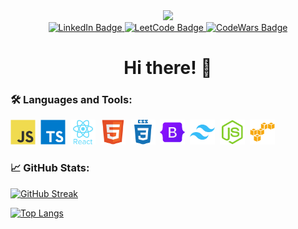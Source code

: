 <div align="center">
  <div id="header">
    <img src="https://media4.giphy.com/media/5eLDrEaRGHegx2FeF2/giphy.gif?cid=ecf05e47gr7nbqqfq3z1qvri7jcbb7qlf7wk8p9x2u0kg2j5&rid=giphy.gif&ct=s" width="200" play/>
  </div>
  <div id="badges">
    <a href="https://www.linkedin.com/in/jamesserra4/">
      <img src="https://img.shields.io/badge/LinkedIn-blue?style=for-the-badge&logo=linkedin&logoColor=white" alt="LinkedIn Badge"/>
    </a>
     <a href="https://leetcode.com/jamesserra4/">
      <img src="https://img.shields.io/badge/LeetCode-yellow?style=for-the-badge&logo=leetcode&logoColor=white" alt="LeetCode Badge"/>
    </a>
    <a href="https://www.codewars.com/users/James_Serra">
      <img src="https://img.shields.io/badge/CodeWars-red?style=for-the-badge&logo=codewars&logoColor=white" alt="CodeWars Badge"/>
    </a>
  </div>
  <!--<img src="https://komarev.com/ghpvc/?username=Jamesserra&style=flat-square&color=blue" alt=""/>-->
  <h1>
    Hi there!
    👋
  </h1>
</div>

<h3>
🛠 Languages and Tools:
</h3>
  
  <img src="https://github.com/devicons/devicon/blob/master/icons/javascript/javascript-original.svg" title="JavaScript" alt="JavaScript" width="40" height="40"/>&nbsp;
  <img src="https://github.com/devicons/devicon/blob/master/icons/typescript/typescript-original.svg" title="Typescript" alt="Typescript" width="40" height="40"/>&nbsp;
  <img src="https://github.com/devicons/devicon/blob/master/icons/react/react-original-wordmark.svg" title="React" alt="React" width="40" height="40"/>&nbsp;
  <img src="https://github.com/devicons/devicon/blob/master/icons/html5/html5-original.svg" title="HTML5" alt="HTML" width="40" height="40"/>&nbsp;
  <img src="https://github.com/devicons/devicon/blob/master/icons/css3/css3-plain-wordmark.svg"  title="CSS3" alt="CSS" width="40" height="40"/>&nbsp;
  <img src="https://github.com/devicons/devicon/blob/master/icons/bootstrap/bootstrap-original.svg" title="Bootstrap" alt="Bootstrap" width="40" height="40"/>&nbsp;
  <img src="https://github.com/devicons/devicon/blob/master/icons/tailwindcss/tailwindcss-plain.svg" title="Tailwind" alt="Tailwind" width="40" height="40"/>&nbsp;
  <img src="https://github.com/devicons/devicon/blob/master/icons/nodejs/nodejs-original.svg" title="NODEJS" alt="NODEJS" width="40" height="40"/>&nbsp;
  <img src="https://github.com/devicons/devicon/blob/master/icons/amazonwebservices/amazonwebservices-original.svg" title="Amazonwebservices" alt="Amazonwebservices" width="40" height="40"/>&nbsp;
<h3>
 📈 GitHub Stats:
</h3>
  
[![GitHub Streak](http://github-readme-streak-stats.herokuapp.com?user=Jamesserra&theme=dark&background=000000)](https://git.io/streak-stats)

[![Top Langs](https://github-readme-stats.vercel.app/api/top-langs/?username=Jamesserra&layout=compact&theme=vision-friendly-dark)](https://github.com/anuraghazra/github-readme-stats)

  
